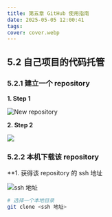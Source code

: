 ```yaml
---
title: 第五章 GitHub 使用指南
date: 2025-05-05 12:00:41
tags: 
cover: cover.webp
---
```


## 5.2 自己项目的代码托管

### 5.2.1 建立一个 repository

**1. Step 1**

![New repository](20250705143808.png)

**2. Step 2**

![](20250705144008.png)

### 5.2.2 本机下载该 repository

**1. 获得该 repository 的 ssh 地址

![ssh 地址](20250705144524.png)

``` bash
# 选择一个本地目录
git clone <ssh 地址>
```